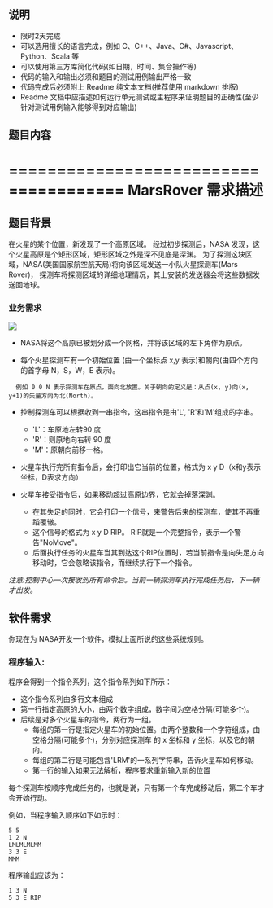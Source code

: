 ## 说明

* 限时2天完成
* 可以选用擅长的语言完成，例如 C、C++、Java、C#、Javascript、Python、Scala 等
* 可以使用第三方库简化代码(如日期，时间、集合操作等)
* 代码的输入和输出必须和题目的测试用例输出严格一致
* 代码完成后必须附上 Readme 纯文本文档(推荐使用 markdown 排版)
* Readme 文档中应描述如何运行单元测试或主程序来证明题目的正确性(至少针对测试用例输入能够得到对应输出)

## 题目内容


======================================
MarsRover 需求描述
======================================


## 题目背景

在火星的某个位置，新发现了一个高原区域。
经过初步探测后，NASA 发现，这个火星高原是个矩形区域，矩形区域之外是深不见底是深渊。
为了探测这块区域，NASA(美国国家航空航天局)将向该区域发送一小队火星探测车(Mars Rover)，
探测车将探测区域的详细地理情况，其上安装的发送器会将这些数据发送回地球。


### 业务需求

![](images/02-marsrover.png)


- NASA将这个高原已被划分成一个网格，并将该区域的左下角作为原点。

- 每个火星探测车有一个初始位置 (由一个坐标点 x,y 表示)和朝向(由四个方向的首字母 N，S，W，E 表示)。
```
  例如 0 0 N 表示探测车在原点，面向北放置。关于朝向的定义是：从点(x, y)向(x, y+1)的矢量方向为北(North)。
```

- 控制探测车可以根据收到一串指令，这串指令是由'L', 'R'和'M'组成的字串。
  - 'L'：车原地左转90 度
  - 'R'：则原地向右转 90 度
  - 'M'：原朝向前移一格。

- 火星车执行完所有指令后，会打印出它当前的位置，格式为 x y D（x和y表示坐标，D表求方向）
- 火星车接受指令后，如果移动超过高原边界，它就会掉落深渊。
  - 在其失足的同时，它会打印一个信号，来警告后来的探测车，使其不再重蹈覆辙。
  - 这个信号的格式为 x y D RIP。 RIP就是一个完整指令，表示一个警告"NoMove"。
  - 后面执行任务的火星车当其到达这个RIP位置时，若当前指令是向失足方向移动时，它会忽略该指令，而继续执行下一个指令。

*注意:控制中心一次接收到所有命令后。当前一辆探测车执行完成任务后，下一辆才出发。*

## 软件需求

你现在为 NASA开发一个软件，模拟上面所说的这些系统规则。

### 程序输入:

程序会得到一个指令系列，这个指令系列如下所示：

- 这个指令系列由多行文本组成
- 第一行指定高原的大小，由两个数字组成，数字间为空格分隔(可能多个)。
- 后续是对多个火星车的指令，两行为一组。
   - 每组的第一行是指定火星车的初始位置。由两个整数和一个字符组成，由空格分隔(可能多个)，分别对应探测车 的 x 坐标和 y 坐标，以及它的朝向。
   - 每组的第二行是可能包含'LRM'的一系列字符串，告诉火星车如何移动。
   - 第一行的输入如果无法解析，程序要求重新输入新的位置

每个探测车按顺序完成任务的，也就是说，只有第一个车完成移动后，第二个车才会开始行动。

例如，当程序输入顺序如下如示时：

```
5 5
1 2 N
LMLMLMLMM
3 3 E
MMM
```

程序输出应该为：

```
1 3 N
5 3 E RIP
```
